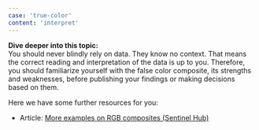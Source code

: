 ```yaml
---
case: 'true-color'
content: 'interpret'
---
```


**Dive deeper into this topic:** \
You should never blindly rely on data. They know no context. That means the correct reading and interpretation of the data is up to you. Therefore, you should familiarize yourself with the false color composite, its strengths and weaknesses, before publishing your findings or making decisions based on them.

Here we have some further resources for you:

- Article: [More examples on RGB composites (Sentinel Hub)](https://custom-scripts.sentinel-hub.com/custom-scripts/sentinel-2/composites/)